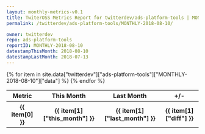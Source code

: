 ```yaml
---
layout: monthly-metrics-v0.1
title: TwiterOSS Metrics Report for twitterdev/ads-platform-tools | MONTHLY-2018-08-10 | 2018-08-10
permalink: /twitterdev/ads-platform-tools/MONTHLY-2018-08-10/

owner: twitterdev
repo: ads-platform-tools
reportID: MONTHLY-2018-08-10
datestampThisMonth: 2018-08-10
datestampLastMonth: 2018-07-13
---
```


<table style="width: 100%">
    <tr>
        <th>Metric</th>
        <th>This Month</th>
        <th>Last Month</th>
        <th>+/-</th>
    </tr>
    {% for item in site.data["twitterdev"]["ads-platform-tools"]["MONTHLY-2018-08-10"]["data"] %}
    <tr>
        <th>{{ item[0] }}</th>
        <th>{{ item[1]["this_month"] }}</th>
        <th>{{ item[1]["last_month"] }}</th>
        <th>{{ item[1]["diff"] }}</th>
    </tr>
    {% endfor %}
</table>

